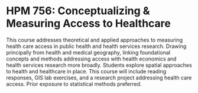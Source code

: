 # HPM 756: Conceptualizing & Measuring Access to Healthcare

This course addresses theoretical and applied approaches to measuring health care access in public health and health services research. Drawing principally from health and medical geography, linking foundational concepts and methods addressing access with health economics and health services research more broadly. Students explore spatial approaches to health and healthcare in place. This course will include reading responses, GIS lab exercises, and a research project addressing health care access. Prior exposure to statistical methods preferred.